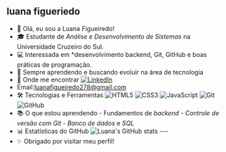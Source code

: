 ## luana figueriedo
- 👋 Olá, eu sou a Luana Figueiredo!
- 🎓 Estudante de *Análise e Desenvolvimento de Sistemas* na Universidade Cruzeiro do Sul.
- 💻 Interessada em *desenvolvimento backend, Git, GitHub e boas práticas de programação.
- 🚀 Sempre aprendendo e buscando evoluir na área de tecnologia
- 🔗 Onde me encontrar [![LinkedIn](https://img.shields.io/badge/LinkedIn-0077B5?style=for-the-badge&logo=linkedin&logoColor=white)](https://www.linkedin.com/in/seu-perfil)
-  Email:luanafigueiredo278@gmail.com
-  🛠 Tecnologias e Ferramentas ![HTML5](https://img.shields.io/badge/HTML5-E34F26?style=for-the-badge&logo=html5&logoColor=white) ![CSS3](https://img.shields.io/badge/CSS3-1572B6?style=for-the-badge&logo=css3&logoColor=white) ![JavaScript](https://img.shields.io/badge/JavaScript-F7DF1E?style=for-the-badge&logo=javascript&logoColor=black) ![Git](https://img.shields.io/badge/Git-F05032?style=for-the-badge&logo=git&logoColor=white) ![GitHub](https://img.shields.io/badge/GitHub-181717?style=for-the-badge&logo=github&logoColor=white)
-  📚 O que estou aprendendo - Fundamentos de *backend* - *Controle de versão com Git* - *Banco de dados* e *SQL*
-  📊 Estatísticas do GitHub ![Luana's GitHub stats](https://github-readme-stats.vercel.app/api?username=SEU-USUARIO&show_icons=true&theme=radical) ---
-  ✨ Obrigado por visitar meu perfil!
